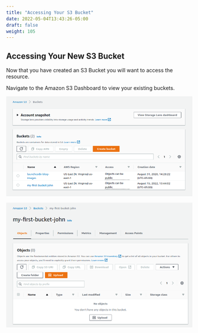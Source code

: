 ```yaml
---
title: "Accessing Your S3 Bucket"
date: 2022-05-04T13:43:26-05:00
draft: false
weight: 105
---
```


## Accessing Your New S3 Bucket

Now that you have created an S3 Bucket you will want to access the resource.

Navigate to the Amazon S3 Dashboard to view your existing buckets.

![Amazon S3 Dashboard Overview](pictures/existing-buckets-view.png?classes=border)

![First Bucket Dashboard](pictures/first-bucket-view.png?classes=border)
